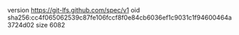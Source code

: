version https://git-lfs.github.com/spec/v1
oid sha256:cc4f065062539c87fe106fccf8f0e84cb6036ef1c9031c1f94600464a3724d02
size 6082
